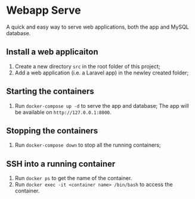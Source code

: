 # Webapp Serve
A quick and easy way to serve web applications, both the app and MySQL database.

## Install a web applicaiton
1. Create a new directory `src` in the root folder of this project;
2. Add a web application (i.e. a Laravel app) in the newley created folder;

## Starting the containers
1. Run `docker-compose up -d` to serve the app and database; The app will be available on `http://127.0.0.1:8000`.

## Stopping the containers
1. Run `docker-compose down` to stop all the running containers;

## SSH into a running container
1. Run `docker ps` to get the name of the container.
2. Run `docker exec -it <container name> /bin/bash` to access the container.
